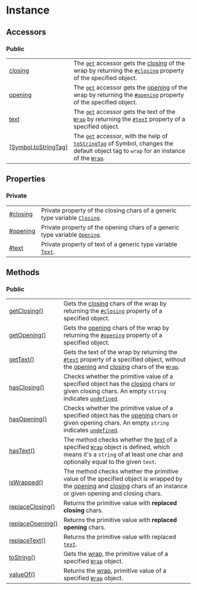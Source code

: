# Instance

## Accessors

### Public

|                                                           |                                                                                                                                                                                                                                                                                                                                           |
| --------------------------------------------------------- | ----------------------------------------------------------------------------------------------------------------------------------------------------------------------------------------------------------------------------------------------------------------------------------------------------------------------------------------- |
| [closing](accessors/closing.md)                           | The [`get`](https://developer.mozilla.org/en-US/docs/Web/JavaScript/Reference/Functions/get) accessor gets the [closing](../library/basic-concepts.md#closing) of the wrap by returning the [`#closing`](properties/#closing-closing) property of the specified object.                                                                   |
| [opening](accessors/opening.md)                           | The [`get`](https://developer.mozilla.org/en-US/docs/Web/JavaScript/Reference/Functions/get) accessor gets the [opening](../library/basic-concepts.md#opening) of the wrap by returning the [`#opening`](properties/#opening-opening) property of the specified object.                                                                   |
| [text](accessors/text.md)                                 | The [`get`](https://developer.mozilla.org/en-US/docs/Web/JavaScript/Reference/Functions/get) accessor gets the text of the [`Wrap`](info/) by returning the [`#text`](properties/#text-text) property of a specified object.                                                                                                              |
| [\[Symbol.toStringTag\]](accessors/symbol.tostringtag.md) | The [`get`](https://developer.mozilla.org/en-US/docs/Web/JavaScript/Reference/Functions/get) accessor, with the help of [`toStringTag`](https://developer.mozilla.org/en-US/docs/Web/JavaScript/Reference/Global\_Objects/Symbol/toStringTag) of Symbol, changes the default object tag to `wrap` for an instance of the [`Wrap`](info/). |

## Properties

### Private

|                                   |                                                                                                                                 |
| --------------------------------- | ------------------------------------------------------------------------------------------------------------------------------- |
| [#closing](properties/closing.md) | Private property of the closing chars of a generic type variable [`Closing`](generic-type-variables.md#wrap-closing).           |
| [#opening](properties/opening.md) | Private property of the opening chars of a generic type variable [`Opening`](generic-type-variables.md#wrap-opening).           |
| [#text](properties/text.md)       | Private property of text of a generic type variable [`Text`](generic-type-variables.md#wrap-less-than...-text-...greater-than). |

## Methods

### Public

|                                                        |                                                                                                                                                                                                                                                                                     |
| ------------------------------------------------------ | ----------------------------------------------------------------------------------------------------------------------------------------------------------------------------------------------------------------------------------------------------------------------------------- |
| [getClosing()](methods/instance/getclosing.md)         | Gets the [closing](../library/basic-concepts.md#closing) chars of the wrap by returning the [`#closing`](properties/#closing-closing) property of a specified object.                                                                                                               |
| [getOpening()](methods/instance/getopening.md)         | Gets the [opening](../library/basic-concepts.md#opening) chars of the wrap by returning the [`#opening`](properties/#opening-opening) property of a specified object.                                                                                                               |
| [getText()](methods/instance/gettext.md)               | Gets the text of the wrap by returning the [`#text`](properties/#text-text) property of a specified object, without the [opening](accessors/#wrap.prototype.opening) and [closing](accessors/#wrap.prototype.closing) chars of the [`Wrap`](info/).                                 |
| [hasClosing()](methods/instance/hasclosing.md)         | Checks whether the primitive value of a specified object has the [closing](accessors/#wrap.prototype.closing) chars or given closing chars. An empty `string` indicates [`undefined`](https://developer.mozilla.org/en-US/docs/Web/JavaScript/Reference/Global\_Objects/undefined). |
| [hasOpening()](methods/instance/hasopening.md)         | Checks whether the primitive value of a specified object has the [opening](accessors/#wrap.prototype.opening) chars or given opening chars. An empty `string` indicates [`undefined`](https://developer.mozilla.org/en-US/docs/Web/JavaScript/Reference/Global\_Objects/undefined). |
| [hasText()](methods/instance/hastext.md)               | The method checks whether the [text](accessors/#wrap.prototype.text) of a specified [`Wrap`](info/) object is defined, which means it's a `string` of at least one char and optionally equal to the given `text`.                                                                   |
| [isWrapped()](methods/instance/iswrapped.md)           | The method checks whether the primitive value of the specified object is wrapped by the [opening](accessors/#wrap.prototype.opening) and [closing](accessors/#wrap.prototype.closing) chars of an instance or given opening and closing chars.                                      |
| [replaceClosing()](methods/instance/replaceclosing.md) | Returns the primitive value with **replaced** **closing** chars.                                                                                                                                                                                                                    |
| [replaceOpening()](methods/instance/replaceopening.md) | Returns the primitive value with **replaced** **opening** chars.                                                                                                                                                                                                                    |
| [replaceText()](methods/instance/replacetext.md)       | Returns the primitive value with replaced [`text`](accessors/text.md).                                                                                                                                                                                                              |
| [toString()](methods/instance/tostring.md)             | Gets the [wrap](../library/basic-concepts.md#wrap), the primitive value of a specified [`Wrap`](info/) object.                                                                                                                                                                      |
| [valueOf()](methods/instance/valueof.md)               | Returns the [wrap](../library/basic-concepts.md#wrap), primitive value of a specified [`Wrap`](info/) object.                                                                                                                                                                       |
